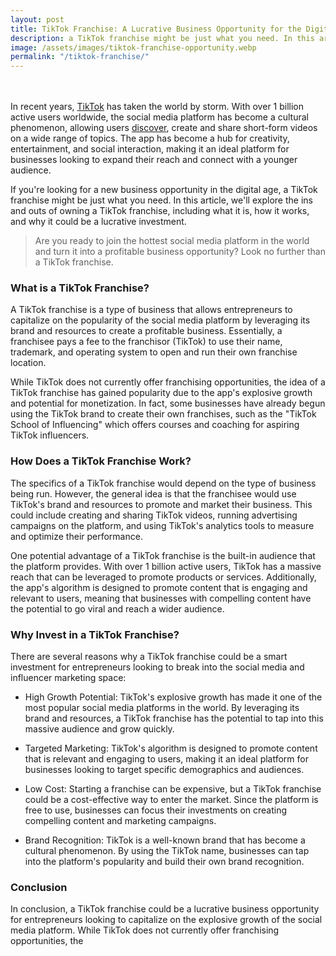 ```yaml
---
layout: post
title: TikTok Franchise: A Lucrative Business Opportunity for the Digital Age
description: a TikTok franchise might be just what you need. In this article, we'll explore the ins and outs of owning a TikTok franchise
image: /assets/images/tiktok-franchise-opportunity.webp
permalink: "/tiktok-franchise/"
---
```


<br /><br />
In recent years, [TikTok](https://www.tiktok.com/en/) has taken the world by storm. With over 1 billion active users worldwide, the social media platform has become a cultural phenomenon, allowing users [discover](https://www.tiktok.com/discover/franchise-opportunities), create and share short-form videos on a wide range of topics. The app has become a hub for creativity, entertainment, and social interaction, making it an ideal platform for businesses looking to expand their reach and connect with a younger audience.

If you're looking for a new business opportunity in the digital age, a TikTok franchise might be just what you need. In this article, we'll explore the ins and outs of owning a TikTok franchise, including what it is, how it works, and why it could be a lucrative investment.

> Are you ready to join the hottest social media platform in the world and turn it into a profitable business opportunity? Look no further than a TikTok franchise.

### What is a TikTok Franchise?

A TikTok franchise is a type of business that allows entrepreneurs to capitalize on the popularity of the social media platform by leveraging its brand and resources to create a profitable business. Essentially, a franchisee pays a fee to the franchisor (TikTok) to use their name, trademark, and operating system to open and run their own franchise location.

While TikTok does not currently offer franchising opportunities, the idea of a TikTok franchise has gained popularity due to the app's explosive growth and potential for monetization. In fact, some businesses have already begun using the TikTok brand to create their own franchises, such as the "TikTok School of Influencing" which offers courses and coaching for aspiring TikTok influencers.

### How Does a TikTok Franchise Work?

The specifics of a TikTok franchise would depend on the type of business being run. However, the general idea is that the franchisee would use TikTok's brand and resources to promote and market their business. This could include creating and sharing TikTok videos, running advertising campaigns on the platform, and using TikTok's analytics tools to measure and optimize their performance.

One potential advantage of a TikTok franchise is the built-in audience that the platform provides. With over 1 billion active users, TikTok has a massive reach that can be leveraged to promote products or services. Additionally, the app's algorithm is designed to promote content that is engaging and relevant to users, meaning that businesses with compelling content have the potential to go viral and reach a wider audience.

### Why Invest in a TikTok Franchise?

There are several reasons why a TikTok franchise could be a smart investment for entrepreneurs looking to break into the social media and influencer marketing space:

- High Growth Potential: TikTok's explosive growth has made it one of the most popular social media platforms in the world. By leveraging its brand and resources, a TikTok franchise has the potential to tap into this massive audience and grow quickly.

- Targeted Marketing: TikTok's algorithm is designed to promote content that is relevant and engaging to users, making it an ideal platform for businesses looking to target specific demographics and audiences.

- Low Cost: Starting a franchise can be expensive, but a TikTok franchise could be a cost-effective way to enter the market. Since the platform is free to use, businesses can focus their investments on creating compelling content and marketing campaigns.

- Brand Recognition: TikTok is a well-known brand that has become a cultural phenomenon. By using the TikTok name, businesses can tap into the platform's popularity and build their own brand recognition.

### Conclusion

In conclusion, a TikTok franchise could be a lucrative business opportunity for entrepreneurs looking to capitalize on the explosive growth of the social media platform. While TikTok does not currently offer franchising opportunities, the
